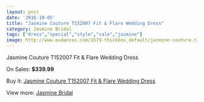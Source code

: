 ```yaml
---
layout: post
date: '2016-10-05'
title: "Jasmine Couture T152007 Fit & Flare Wedding Dress"
category: Jasmine Bridal
tags: ["dress","special","style","sale","jasmine"]
image: http://www.eudances.com/1579-thickbox_default/jasmine-couture-t152007-fit-flare-wedding-dress.jpg
---
```

Jasmine Couture T152007 Fit & Flare Wedding Dress

On Sales: **$339.99**
<a href="https://www.eudances.com/en/jasmine-bridal/558-jasmine-couture-t152007-fit-flare-wedding-dress.html"><amp-img layout="responsive" width="600" height="600" src="//www.eudances.com/1579-thickbox_default/jasmine-couture-t152007-fit-flare-wedding-dress.jpg" alt="Jasmine Couture T152007 Fit & Flare Wedding Dress 0" /></a>
<a href="https://www.eudances.com/en/jasmine-bridal/558-jasmine-couture-t152007-fit-flare-wedding-dress.html"><amp-img layout="responsive" width="600" height="600" src="//www.eudances.com/1580-thickbox_default/jasmine-couture-t152007-fit-flare-wedding-dress.jpg" alt="Jasmine Couture T152007 Fit & Flare Wedding Dress 1" /></a>

Buy it: [Jasmine Couture T152007 Fit & Flare Wedding Dress](https://www.eudances.com/en/jasmine-bridal/558-jasmine-couture-t152007-fit-flare-wedding-dress.html "Jasmine Couture T152007 Fit & Flare Wedding Dress")

View more: [Jasmine Bridal](https://www.eudances.com/en/6-jasmine-bridal "Jasmine Bridal")